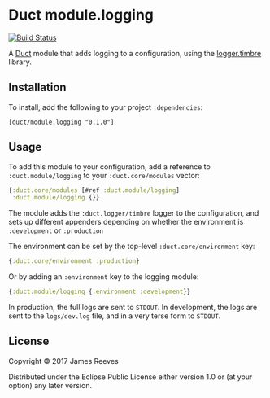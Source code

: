 # Duct module.logging

[![Build Status](https://travis-ci.org/duct-framework/module.logging.svg?branch=master)](https://travis-ci.org/duct-framework/module.logging)

A [Duct][] module that adds logging to a configuration, using the
[logger.timbre][] library.

[duct]: https://github.com/duct-framework/duct
[logger.timbre]: https://github.com/duct-framework/logger.timbre

## Installation

To install, add the following to your project `:dependencies`:

    [duct/module.logging "0.1.0"]

## Usage

To add this module to your configuration, add a reference to
`:duct.module/logging` to your `:duct.core/modules` vector:

```clojure
{:duct.core/modules [#ref :duct.module/logging]
 :duct.module/logging {}}
```

The module adds the `:duct.logger/timbre` logger to the configuration,
and sets up different appenders depending on whether the environment
is `:development` or `:production`

The environment can be set by the top-level `:duct.core/environment`
key:

```clojure
{:duct.core/environment :production}
```

Or by adding an `:environment` key to the logging module:

```clojure
{:duct.module/logging {:environment :development}}
```

In production, the full logs are sent to `STDOUT`. In development, the
logs are sent to the `logs/dev.log` file, and in a very terse form to
`STDOUT`.

## License

Copyright © 2017 James Reeves

Distributed under the Eclipse Public License either version 1.0 or (at
your option) any later version.
